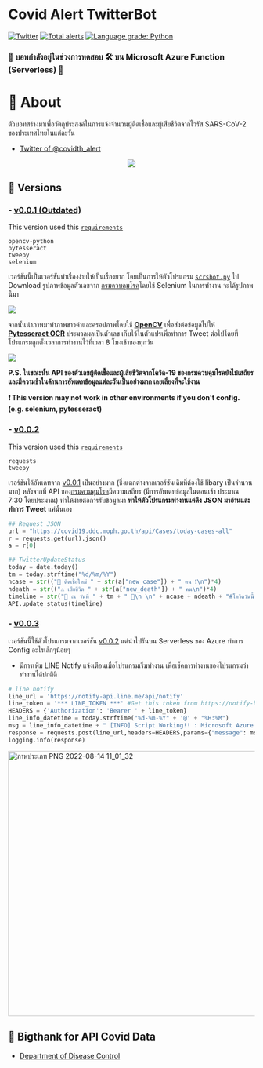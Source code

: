 # Covid Alert TwitterBot
[![Twitter](https://img.shields.io/twitter/url?label=Twitter&style=social&url=https%3A%2F%2Ftwitter.com%2Fcovidth_alert)](https://twitter.com/covidth_alert)
[![Total alerts](https://img.shields.io/lgtm/alerts/g/PremerX007/Covid_Alert_TwitterBot.svg?logo=lgtm&logoWidth=18)](https://lgtm.com/projects/g/PremerX007/Covid_Alert_TwitterBot/alerts/)
[![Language grade: Python](https://img.shields.io/lgtm/grade/python/g/PremerX007/Covid_Alert_TwitterBot.svg?logo=lgtm&logoWidth=18)](https://lgtm.com/projects/g/PremerX007/Covid_Alert_TwitterBot/context:python)

### :loudspeaker: **บอทกำลังอยู่ในช่วงการทดสอบ** :hammer_and_wrench: บน Microsoft Azure Function **(Serverless)** :toolbox:

# :wave: About
ตัวบอทสร้างมาเพื่อวัตถุประสงค์ในการแจ้งจำนวนผู้ติดเชื้อและผู้เสียชีวิตจากไวรัส SARS-CoV-2 ของประเทศไทยในแต่ละวัน 

- [Twitter of @covidth_alert](https://twitter.com/covidth_alert)

<div style="text-align:center">
  <a href="https://twitter.com/covidth_alert">
    <img src ="https://user-images.githubusercontent.com/39229888/184621341-e6002c1f-a089-4ec5-ad1c-f8dda54298c1.jpg" />
  </a>
</div>

## :floppy_disk: Versions
### - [v0.0.1 (Outdated)](v0.0.1/)
This version used this [``requirements``](v0.0.1/requirements.txt)
```
opencv-python
pytesseract
tweepy
selenium
```
เวอร์ชันนี้เป็นเวอร์ชันทำเรื่องง่ายให้เป็นเรื่องยาก โดยเป็นการให้ตัวโปรแกรม [``scrshot.py``](v0.0.1/scrshot.py) ไป Download รูปภาพข้อมูลตัวเลขจาก [กรมควบคุมโรค](https://ddc.moph.go.th/covid19-dashboard/)โดยใช้ Selenium ในการทำงาน จะได้รูปภาพนี้มา

<img src ="https://user-images.githubusercontent.com/39229888/184527459-85e1ce93-666e-4f2f-ac9a-75ff4ae8abcf.png" />

จากนั้นนำภาพมาทำภาพขาวดำและครอปภาพโดยใช้ [**OpenCV**](https://opencv.org/) เพื่อส่งต่อข้อมูลไปให้ [**Pytesseract OCR**](https://github.com/tesseract-ocr/tesseract) ประมวลผลเป็นตัวเลข เก็บไว้ในตัวแปรเพื่อทำการ Tweet ต่อไปโดยที่โปรแกรมถูกตั้งเวลาการทำงานไว้ที่เวลา 8 โมงเช้าของทุกวัน

<img src ="https://user-images.githubusercontent.com/39229888/184527468-95c0cb89-98c8-4dc1-9f6e-15a64dbdaa97.png" />

**P.S. ในขณะนั้น API ของตัวเลขผู้ติดเชื้อและผู้เสียชีวิตจากโควิด-19 ของกรมควบคุมโรคยังไม่เสถียรและมีความช้าในด้านการอัพเดทข้อมูลแต่ละวันเป็นอย่างมาก เลยเลี่ยงที่จะใช้งาน**

**:exclamation: This version may not work in other environments if you don't config. (e.g. selenium, pytesseract)**

### - [v0.0.2](v0.0.2/)
This version used this [``requirements``](v0.0.2/requirements.txt)
```
requests
tweepy
```
เวอร์ชันได้อัพเดทจาก [v0.0.1](v0.0.1/) เป็นอย่างมาก (ชึ่งแตกต่างจากเวอร์ชันเดิมที่ต้องใช้ libary เป็นจำนวนมาก) หลังจากที่ API ของ[กรมควมคุมโรค](https://covid19.ddc.moph.go.th/)มีความเสถียร (มีการอัพเดทข้อมูลในตอนเช้า ประมาณ 7:30 โดยประมาณ) ทำให้ง่ายต่อการรับข้อมูลมา **ทำให้ตัวโปรแกรมทำงานแค่ดึง JSON มาอ่านและทำการ Tweet** แค่นั้นเอง

```python
## Request JSON
url = "https://covid19.ddc.moph.go.th/api/Cases/today-cases-all"
r = requests.get(url).json()
a = r[0]

## TwitterUpdateStatus
today = date.today()
tm = today.strftime("%d/%m/%Y")
ncase = str(("🚨 ติดเชื้อใหม่ " + str(a["new_case"]) + " คน ❗\n")*4)
ndeath = str(("⚠ เสียชีวิต " + str(a["new_death"]) + " คน\n")*4)
timeline = str("📅 ณ วันที่ " + tm + " 📅\n \n" + ncase + ndeath + "#โควิดวันนี้ #โควิด19 #โควิด19วันนี้\n \n" + "ddc.moph.go.th/covid19-dashboard/")
API.update_status(timeline)
```
### - [v0.0.3](v0.0.3/)
เวอร์ชันนี้ใช้ตัวโปรแกรมจากเวอร์ชัน [v0.0.2](v0.0.2/) แต่นำไปรันบน Serverless ของ Azure ทำการ Config อะไรเล็กๆน้อยๆ
* มีการเพิ่ม LINE Notify แจ้งเตือนเมื่อโปรแกรมเริ่มทำงาน เพื่อเช็คการทำงานของโปรแกรมว่าทำงานได้ปกติดี
```python
# line notify
line_url = 'https://notify-api.line.me/api/notify'
line_token = '*** LINE_TOKEN ***' #Get this token from https://notify-bot.line.me
HEADERS = {'Authorization': 'Bearer ' + line_token}
line_info_datetime = today.strftime("%d-%m-%Y" + '@' + "%H:%M")
msg = line_info_datetime + " [INFO] Script Working!! : Microsoft Azure Serverless\nUser:bannawat_v@cmu.ac.th" 
response = requests.post(line_url,headers=HEADERS,params={"message": msg})
logging.info(response)
```
<img width="541" alt="ภาพประเภท PNG 2022-08-14 11_01_32" src="https://user-images.githubusercontent.com/39229888/184533766-82fe303f-afed-4e9b-9090-942ff80233fa.png">

## :pray: Bigthank for API Covid Data
- [Department of Disease Control](https://covid19.ddc.moph.go.th/)
